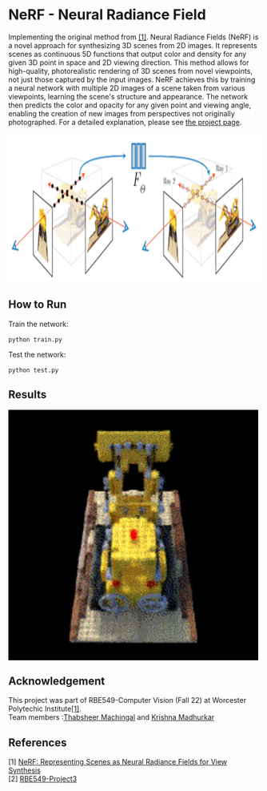 # NeRF - Neural Radiance Field 
Implementing the original method from [[1]](https://arxiv.org/abs/2003.08934). 
Neural Radiance Fields (NeRF) is a novel approach for synthesizing 3D scenes from 2D images. It represents scenes as continuous 5D functions that output color and density for any given 3D point in space and 2D viewing direction. This method allows for high-quality, photorealistic rendering of 3D scenes from novel viewpoints, not just those captured by the input images. NeRF achieves this by training a neural network with multiple 2D images of a scene taken from various viewpoints, learning the scene's structure and appearance. The network then predicts the color and opacity for any given point and viewing angle, enabling the creation of new images from perspectives not originally photographed. For a detailed explanation, please see [the project page](https://rbe549.github.io/fall2022/proj/p3/).

<img src="dep/p3_nerf.png"  align="center" alt="Undistorted" width="600" height="300"/>

## How to Run
Train the network:

```
python train.py
```
Test the  network:

```
python test.py
```

## Results 

<img src="Results/NeRF.gif"  align="center" alt="Undistorted" width="500"/>

## Acknowledgement 

This project was part of RBE549-Computer Vision (Fall 22) at Worcester Polytechic Institute[[1]](https://rbe549.github.io/fall2022/proj/p3/).  
Team members :[Thabsheer Machingal](https://github.com/thabsheerjm) and [Krishna Madhurkar](https://github.com/Krishnamadhurkar)

## References 
[1] [NeRF: Representing Scenes as Neural Radiance Fields for View Synthesis](https://arxiv.org/abs/2003.08934)  
[2] [RBE549-Project3](https://rbe549.github.io/fall2022/proj/p3/)
